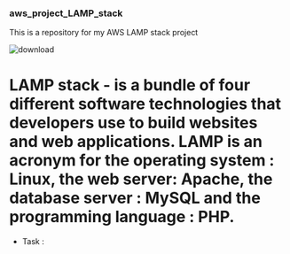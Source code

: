 ### aws_project_LAMP_stack
This is a repository for my AWS LAMP stack project

![download](https://user-images.githubusercontent.com/85028974/230502329-80f351e8-6fd4-44e8-8293-f431190f9f41.png)


# LAMP stack - is a bundle of four different software technologies that developers use to build websites and web applications. LAMP is an acronym for the operating system : Linux, the web server: Apache, the database server : MySQL and the programming language : PHP.

* Task :
